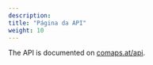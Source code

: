 ```yaml
---
description:
title: "Página da API"
weight: 10
---
```


The API is documented on [comaps.at/api](https://comaps.at/api).
